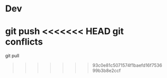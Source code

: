 # Dev
git push
<<<<<<< HEAD
git conflicts
=======
git pull
>>>>>>> 93c0e81c5071574f1baefd16f753699b3b8e2ccf

